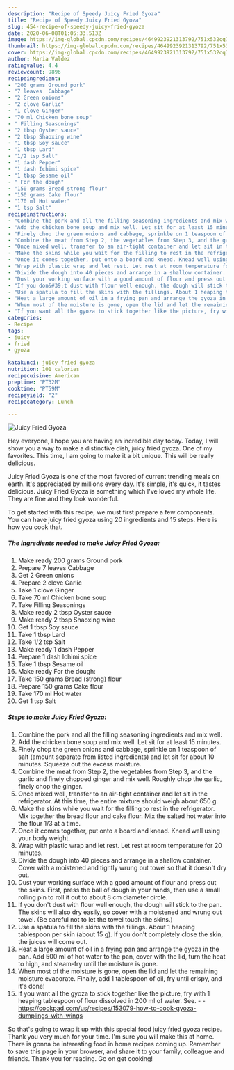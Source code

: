 ```yaml
---
description: "Recipe of Speedy Juicy Fried Gyoza"
title: "Recipe of Speedy Juicy Fried Gyoza"
slug: 454-recipe-of-speedy-juicy-fried-gyoza
date: 2020-06-08T01:05:33.513Z
image: https://img-global.cpcdn.com/recipes/4649923921313792/751x532cq70/juicy-fried-gyoza-recipe-main-photo.jpg
thumbnail: https://img-global.cpcdn.com/recipes/4649923921313792/751x532cq70/juicy-fried-gyoza-recipe-main-photo.jpg
cover: https://img-global.cpcdn.com/recipes/4649923921313792/751x532cq70/juicy-fried-gyoza-recipe-main-photo.jpg
author: Maria Valdez
ratingvalue: 4.4
reviewcount: 9896
recipeingredient:
- "200 grams Ground pork"
- "7 leaves  Cabbage"
- "2 Green onions"
- "2 clove Garlic"
- "1 clove Ginger"
- "70 ml Chicken bone soup"
- " Filling Seasonings"
- "2 tbsp Oyster sauce"
- "2 tbsp Shaoxing wine"
- "1 tbsp Soy sauce"
- "1 tbsp Lard"
- "1/2 tsp Salt"
- "1 dash Pepper"
- "1 dash Ichimi spice"
- "1 tbsp Sesame oil"
- " For the dough"
- "150 grams Bread strong flour"
- "150 grams Cake flour"
- "170 ml Hot water"
- "1 tsp Salt"
recipeinstructions:
- "Combine the pork and all the filling seasoning ingredients and mix well."
- "Add the chicken bone soup and mix well. Let sit for at least 15 minutes."
- "Finely chop the green onions and cabbage, sprinkle on 1 teaspoon of salt (amount separate from listed ingredients) and let sit for about 10 minutes. Squeeze out the excess moisture."
- "Combine the meat from Step 2, the vegetables from Step 3, and the garlic and  finely chopped ginger and mix well. Roughly chop the garlic, finely chop the ginger."
- "Once mixed well, transfer to an air-tight container and let sit in the refrigerator. At this time, the entire mixture should weigh about 650 g."
- "Make the skins while you wait for the filling to rest in the refrigerator. Mix together the bread flour and cake flour. Mix the salted hot water into the flour 1/3 at a time."
- "Once it comes together, put onto a board and knead. Knead well using your body weight."
- "Wrap with plastic wrap and let rest. Let rest at room temperature for 20 minutes."
- "Divide the dough into 40 pieces and arrange in a shallow container. Cover with a moistened and tightly wrung out towel so that it doesn&#39;t dry out."
- "Dust your working surface with a good amount of flour and press out the skins. First, press the ball of dough in your hands, then use a small rolling pin to roll it out to about 8 cm diameter circle."
- "If you don&#39;t dust with flour well enough, the dough will stick to the pan. The skins will also dry easily, so cover with a moistened and wrung out towel. (Be careful not to let the towel touch the skins.)"
- "Use a spatula to fill the skins with the fillings. About 1 heaping tablespoon per skin (about 15 g). If you don&#39;t completely close the skin, the juices will come out."
- "Heat a large amount of oil in a frying pan and arrange the gyoza in the pan. Add 500 ml of hot water to the pan, cover with the lid, turn the heat to high, and steam-fry until the moisture is gone."
- "When most of the moisture is gone, open the lid and let the remaining moisture evaporate. Finally, add 1 tablespoon of oil, fry until crispy, and it&#39;s done!"
- "If you want all the gyoza to stick together like the picture, fry with 1 heaping tablespoon of flour dissolved in 200 ml of water. See.  https://cookpad.com/us/recipes/153079-how-to-cook-gyoza-dumplings-with-wings"
categories:
- Recipe
tags:
- juicy
- fried
- gyoza

katakunci: juicy fried gyoza 
nutrition: 101 calories
recipecuisine: American
preptime: "PT32M"
cooktime: "PT59M"
recipeyield: "2"
recipecategory: Lunch

---
```



![Juicy Fried Gyoza](https://img-global.cpcdn.com/recipes/4649923921313792/751x532cq70/juicy-fried-gyoza-recipe-main-photo.jpg)

Hey everyone, I hope you are having an incredible day today. Today, I will show you a way to make a distinctive dish, juicy fried gyoza. One of my favorites. This time, I am going to make it a bit unique. This will be really delicious.



Juicy Fried Gyoza is one of the most favored of current trending meals on earth. It's appreciated by millions every day. It's simple, it's quick, it tastes delicious. Juicy Fried Gyoza is something which I've loved my whole life. They are fine and they look wonderful.


To get started with this recipe, we must first prepare a few components. You can have juicy fried gyoza using 20 ingredients and 15 steps. Here is how you cook that.

<!--inarticleads1-->

##### The ingredients needed to make Juicy Fried Gyoza:

1. Make ready 200 grams Ground pork
1. Prepare 7 leaves  Cabbage
1. Get 2 Green onions
1. Prepare 2 clove Garlic
1. Take 1 clove Ginger
1. Take 70 ml Chicken bone soup
1. Take  Filling Seasonings
1. Make ready 2 tbsp Oyster sauce
1. Make ready 2 tbsp Shaoxing wine
1. Get 1 tbsp Soy sauce
1. Take 1 tbsp Lard
1. Take 1/2 tsp Salt
1. Make ready 1 dash Pepper
1. Prepare 1 dash Ichimi spice
1. Take 1 tbsp Sesame oil
1. Make ready  For the dough:
1. Take 150 grams Bread (strong) flour
1. Prepare 150 grams Cake flour
1. Take 170 ml Hot water
1. Get 1 tsp Salt




<!--inarticleads2-->

##### Steps to make Juicy Fried Gyoza:

1. Combine the pork and all the filling seasoning ingredients and mix well.
1. Add the chicken bone soup and mix well. Let sit for at least 15 minutes.
1. Finely chop the green onions and cabbage, sprinkle on 1 teaspoon of salt (amount separate from listed ingredients) and let sit for about 10 minutes. Squeeze out the excess moisture.
1. Combine the meat from Step 2, the vegetables from Step 3, and the garlic and  finely chopped ginger and mix well. Roughly chop the garlic, finely chop the ginger.
1. Once mixed well, transfer to an air-tight container and let sit in the refrigerator. At this time, the entire mixture should weigh about 650 g.
1. Make the skins while you wait for the filling to rest in the refrigerator. Mix together the bread flour and cake flour. Mix the salted hot water into the flour 1/3 at a time.
1. Once it comes together, put onto a board and knead. Knead well using your body weight.
1. Wrap with plastic wrap and let rest. Let rest at room temperature for 20 minutes.
1. Divide the dough into 40 pieces and arrange in a shallow container. Cover with a moistened and tightly wrung out towel so that it doesn&#39;t dry out.
1. Dust your working surface with a good amount of flour and press out the skins. First, press the ball of dough in your hands, then use a small rolling pin to roll it out to about 8 cm diameter circle.
1. If you don&#39;t dust with flour well enough, the dough will stick to the pan. The skins will also dry easily, so cover with a moistened and wrung out towel. (Be careful not to let the towel touch the skins.)
1. Use a spatula to fill the skins with the fillings. About 1 heaping tablespoon per skin (about 15 g). If you don&#39;t completely close the skin, the juices will come out.
1. Heat a large amount of oil in a frying pan and arrange the gyoza in the pan. Add 500 ml of hot water to the pan, cover with the lid, turn the heat to high, and steam-fry until the moisture is gone.
1. When most of the moisture is gone, open the lid and let the remaining moisture evaporate. Finally, add 1 tablespoon of oil, fry until crispy, and it&#39;s done!
1. If you want all the gyoza to stick together like the picture, fry with 1 heaping tablespoon of flour dissolved in 200 ml of water. See. -  - https://cookpad.com/us/recipes/153079-how-to-cook-gyoza-dumplings-with-wings




So that's going to wrap it up with this special food juicy fried gyoza recipe. Thank you very much for your time. I'm sure you will make this at home. There is gonna be interesting food in home recipes coming up. Remember to save this page in your browser, and share it to your family, colleague and friends. Thank you for reading. Go on get cooking!
